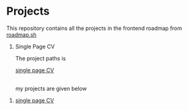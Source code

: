 <h1>Projects</h1>
This repository contains all the projects in the frontend roadmap from <a href="https://roadmap.sh/">roadmap.sh</a>
<ol>
  <li>Single Page CV</li>
  <p>The project paths is</p> <a href="https://roadmap.sh/projects/single-page-cv">single page CV</a><br><br>
  <p>my projects are given below</p>
</ol>
<ol>
  <li><a href="https://github.com/DeepTrv/projects-web/blob/main/cv.html">single page CV</a></li>
</ol>
